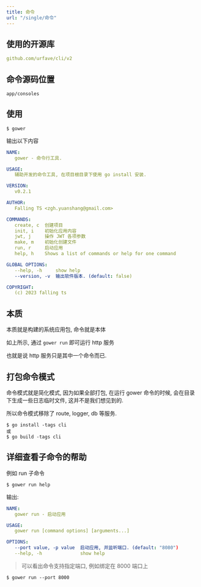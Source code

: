 ```yaml
---
title: 命令
url: "/single/命令"
---
```


## 使用的开源库

```yaml
github.com/urfave/cli/v2
```

## 命令源码位置

`app/consoles`

## 使用

```shell
$ gower
```

输出以下内容

```yaml
NAME:
   gower - 命令行工具.

USAGE:
   辅助开发的命令工具, 在项目根目录下使用 go install 安装.

VERSION:
   v0.2.1

AUTHOR:
   Falling TS <zgh.yuanshang@gmail.com>

COMMANDS:
   create, c  创建项目
   init, i    初始化应用内容
   jwt, j     操作 JWT 各项参数
   make, m    初始化创建文件
   run, r     启动应用
   help, h    Shows a list of commands or help for one command

GLOBAL OPTIONS:
   --help, -h     show help
   --version, -v  输出软件版本. (default: false)

COPYRIGHT:
   (c) 2023 falling ts
```

## 本质

本质就是构建的系统应用包, 命令就是本体

如上所示, 通过 `gower run` 即可运行 http 服务

也就是说 http 服务只是其中一个命令而已.

## 打包命令模式

命令模式就是简化模式, 因为如果全部打包, 在运行 gower 命令的时候, 会在目录下生成一些日志临时文件, 这并不是我们想见到的.

所以命令模式移除了 route, logger, db 等服务.

```shell
$ go install -tags cli
或
$ go build -tags cli
```

## 详细查看子命令的帮助

例如 run 子命令

```shell
$ gower run help
```

输出:

```yaml
NAME:
   gower run - 启动应用

USAGE:
   gower run [command options] [arguments...]

OPTIONS:
   --port value, -p value  启动应用, 并监听端口. (default: "8080")
   --help, -h              show help
```

> 可以看出命令支持指定端口, 例如绑定在 8000 端口上

```shell
$ gower run --port 8000
```
